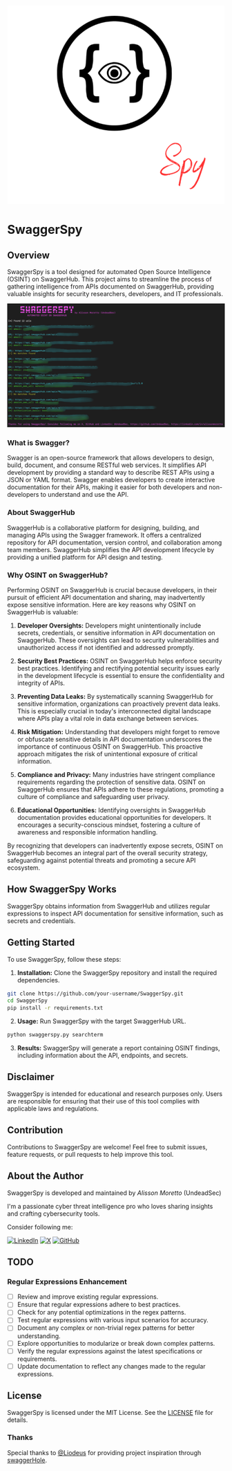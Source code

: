 <p align="center">
<img src="https://raw.githubusercontent.com/UndeadSec/SwaggerSpy/main/static/logo.png"/>
</p>

# SwaggerSpy

## Overview

SwaggerSpy is a tool designed for automated Open Source Intelligence (OSINT) on SwaggerHub. This project aims to streamline the process of gathering intelligence from APIs documented on SwaggerHub, providing valuable insights for security researchers, developers, and IT professionals.

<p align="center">
<img src="https://raw.githubusercontent.com/UndeadSec/SwaggerSpy/main/static/sc.png"/>
</p>

### What is Swagger?

Swagger is an open-source framework that allows developers to design, build, document, and consume RESTful web services. It simplifies API development by providing a standard way to describe REST APIs using a JSON or YAML format. Swagger enables developers to create interactive documentation for their APIs, making it easier for both developers and non-developers to understand and use the API.

### About SwaggerHub

SwaggerHub is a collaborative platform for designing, building, and managing APIs using the Swagger framework. It offers a centralized repository for API documentation, version control, and collaboration among team members. SwaggerHub simplifies the API development lifecycle by providing a unified platform for API design and testing.

### Why OSINT on SwaggerHub?

Performing OSINT on SwaggerHub is crucial because developers, in their pursuit of efficient API documentation and sharing, may inadvertently expose sensitive information. Here are key reasons why OSINT on SwaggerHub is valuable:

1. **Developer Oversights:** Developers might unintentionally include secrets, credentials, or sensitive information in API documentation on SwaggerHub. These oversights can lead to security vulnerabilities and unauthorized access if not identified and addressed promptly.

2. **Security Best Practices:** OSINT on SwaggerHub helps enforce security best practices. Identifying and rectifying potential security issues early in the development lifecycle is essential to ensure the confidentiality and integrity of APIs.

3. **Preventing Data Leaks:** By systematically scanning SwaggerHub for sensitive information, organizations can proactively prevent data leaks. This is especially crucial in today's interconnected digital landscape where APIs play a vital role in data exchange between services.

4. **Risk Mitigation:** Understanding that developers might forget to remove or obfuscate sensitive details in API documentation underscores the importance of continuous OSINT on SwaggerHub. This proactive approach mitigates the risk of unintentional exposure of critical information.

5. **Compliance and Privacy:** Many industries have stringent compliance requirements regarding the protection of sensitive data. OSINT on SwaggerHub ensures that APIs adhere to these regulations, promoting a culture of compliance and safeguarding user privacy.

6. **Educational Opportunities:** Identifying oversights in SwaggerHub documentation provides educational opportunities for developers. It encourages a security-conscious mindset, fostering a culture of awareness and responsible information handling.

By recognizing that developers can inadvertently expose secrets, OSINT on SwaggerHub becomes an integral part of the overall security strategy, safeguarding against potential threats and promoting a secure API ecosystem.


## How SwaggerSpy Works

SwaggerSpy obtains information from SwaggerHub and utilizes regular expressions to inspect API documentation for sensitive information, such as secrets and credentials.

## Getting Started

To use SwaggerSpy, follow these steps:

1. **Installation:** Clone the SwaggerSpy repository and install the required dependencies.

```bash
git clone https://github.com/your-username/SwaggerSpy.git
cd SwaggerSpy
pip install -r requirements.txt
```

2. **Usage:** Run SwaggerSpy with the target SwaggerHub URL.

```bash
python swaggerspy.py searchterm
```

3. **Results:** SwaggerSpy will generate a report containing OSINT findings, including information about the API, endpoints, and secrets.

## Disclaimer

SwaggerSpy is intended for educational and research purposes only. Users are responsible for ensuring that their use of this tool complies with applicable laws and regulations.

## Contribution

Contributions to SwaggerSpy are welcome! Feel free to submit issues, feature requests, or pull requests to help improve this tool.

## About the Author

SwaggerSpy is developed and maintained by *Alisson Moretto* (UndeadSec)

I'm a passionate cyber threat intelligence pro who loves sharing insights and crafting cybersecurity tools.

Consider following me:

[![LinkedIn](https://img.shields.io/badge/linkedin-%230077B5.svg?style=for-the-badge&logo=linkedin&logoColor=white)](https://linkedin.com/in/alissonmoretto)
[![X](https://img.shields.io/badge/X-%23000000.svg?style=for-the-badge&logo=X&logoColor=white)](https://twitter.com/UndeadSec)
[![GitHub](https://img.shields.io/badge/github-%23121011.svg?style=for-the-badge&logo=github&logoColor=white)](https://github.com/UndeadSec)

## TODO

### Regular Expressions Enhancement

- [ ] Review and improve existing regular expressions.
- [ ] Ensure that regular expressions adhere to best practices.
- [ ] Check for any potential optimizations in the regex patterns.
- [ ] Test regular expressions with various input scenarios for accuracy.
- [ ] Document any complex or non-trivial regex patterns for better understanding.
- [ ] Explore opportunities to modularize or break down complex patterns.
- [ ] Verify the regular expressions against the latest specifications or requirements.
- [ ] Update documentation to reflect any changes made to the regular expressions.

## License

SwaggerSpy is licensed under the MIT License. See the [LICENSE](LICENSE) file for details.

### Thanks

Special thanks to [@Liodeus](https://github.com/Liodeus) for providing project inspiration through [swaggerHole](https://github.com/Liodeus/swaggerHole).
